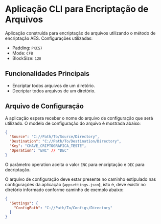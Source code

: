 # Aplicação CLI para Encriptação de Arquivos

Aplicação construída para encriptação de arquivos utilizando o método de encriptação AES.
Configurações utilizadas:

- Padding: `PKCS7`
- Mode: `CFB`
- BlockSize: `128`

## Funcionalidades Principais

- Encriptar todos arquivos de um diretório.
- Decriptar todos arquivos de um diretório.

## Arquivo de Configuração

A aplicação espera receber o nome do arquivo de configuração que será utilizado. O modelo de configuração do arquivo é mostrada abaixo:

```json
{
  "Source": "C://Path/To/Source/Directory",
  "Destination": "C://Path/To/Destination/Directory",
  "Key": "CHAVE_CRIPTOGRAFICA_TESTE",
  "Operation": "ENC" // "DEC"
}
```

O parâmetro operation aceita o valor `ENC` para encriptação e `DEC` para decriptação.

O arquivo de configuração deve estar presente no caminho estipulado nas configurações da aplicação (`appsettings.json`), isto é, deve existir no diretório informado conforme caminho de exemplo abaixo:

```json
{
  "Settings": {
    "ConfigPath": "C://Path/To/Configs/Directory"
  }
}
```
